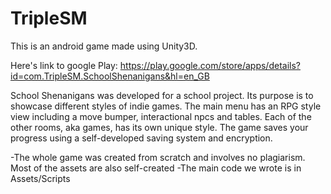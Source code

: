# TripleSM
This is an android game made using Unity3D.

Here's link to google Play: https://play.google.com/store/apps/details?id=com.TripleSM.SchoolShenanigans&hl=en_GB

School Shenanigans was developed for a school project. Its purpose is to showcase different styles of indie games.
The main menu has an RPG style view including a move bumper, interactional npcs and tables.
Each of the other rooms, aka games, has its own unique style.
The game saves your progress using a self-developed saving system and encryption.

-The whole game was created from scratch and involves no plagiarism. Most of the assets are also self-created
-The main code we wrote is in Assets/Scripts
